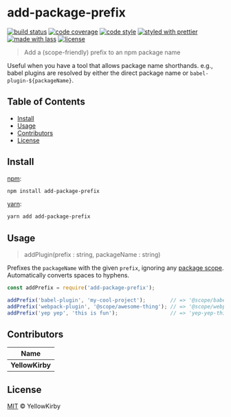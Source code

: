 # add-package-prefix

[![build status](https://img.shields.io/travis/yellowkirby/add-package-prefix.svg)](https://travis-ci.org/yellowkirby/add-package-prefix)
[![code coverage](https://img.shields.io/codecov/c/github/yellowkirby/add-package-prefix.svg)](https://codecov.io/gh/yellowkirby/add-package-prefix)
[![code style](https://img.shields.io/badge/code_style-XO-5ed9c7.svg)](https://github.com/sindresorhus/xo)
[![styled with prettier](https://img.shields.io/badge/styled_with-prettier-ff69b4.svg)](https://github.com/prettier/prettier)
[![made with lass](https://img.shields.io/badge/made_with-lass-95CC28.svg)](https://github.com/lassjs/lass)
[![license](https://img.shields.io/github/license/yellowkirby/add-package-prefix.svg)](<>)

> Add a (scope-friendly) prefix to an npm package name

Useful when you have a tool that allows package name shorthands. e.g., babel
plugins are resolved by either the direct package name or
`babel-plugin-${packageName}`.


## Table of Contents

* [Install](#install)
* [Usage](#usage)
* [Contributors](#contributors)
* [License](#license)


## Install

[npm][]:

```sh
npm install add-package-prefix
```

[yarn][]:

```sh
yarn add add-package-prefix
```


## Usage

> addPlugin(prefix : string, packageName : string)

Prefixes the `packageName` with the given `prefix`, ignoring any [package
scope][package-scope]. Automatically converts spaces to hyphens.

```js
const addPrefix = require('add-package-prefix');

addPrefix('babel-plugin', 'my-cool-project');        // => '@scope/babel-plugin-my-cool-project'
addPrefix('webpack-plugin', '@scope/awesome-thing'); // => '@scope/webpack-plugin-awesome-thing'
addPrefix('yep yep', 'this is fun');                 // => 'yep-yep-this-is-fun'
```


## Contributors

| Name            |
| --------------- |
| **YellowKirby** |


## License

[MIT](LICENSE) © YellowKirby


## 

[npm]: https://www.npmjs.com/

[yarn]: https://yarnpkg.com/

[package-scope]: https://docs.npmjs.com/misc/scope
